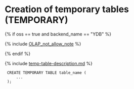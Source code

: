 # Creation of temporary tables (TEMPORARY)

{% if oss == true and backend_name == "YDB" %}

{% include [OLAP_not_allow_note](../../../../_includes/not_allow_for_olap_note.md) %}

{% endif %}

{% include [temp-table-description.md](../../../../_includes/temp-table-description.md) %}

```yql
 CREATE TEMPORARY TABLE table_name (
     ...
 );
 ```

